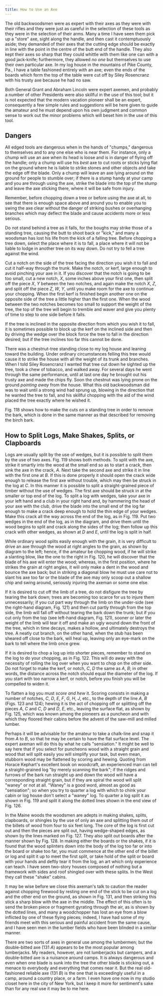 ```yaml
---
title: How to Use an Axe
---
```


The old backwoodsmen were as expert with their axes as they were with
their rifles and they were just as careful in the selection of these tools
as they were in the selection of their arms. Many a time I have seen them
pick up a "store" axe, sight along the handle, and then cast it
contemptuously aside; they demanded of their axes that the cutting edge
should be exactly in line with the point in the centre of the butt end of
the handle. They also kept their axes so sharp that they could whittle
with them like one can with a good jack-knife; furthermore, they allowed
_no one_ but themselves to use their own particular axe. In my log house
in the mountains of Pike County, Pa., I have a table fashioned entirely
with an axe; even the ends of the boards which form the top of the table
were cut off by Siley Rosencranz with his trusty axe because he had no
saw.

Both General Grant and Abraham Lincoln were expert axemen, and probably a
number of other Presidents were also skillful in the use of this tool; but
it is not expected that the modern vacation pioneer shall be an expert,
consequently a few simple rules and suggestions will be here given to
guide the amateur and he must depend upon his own judgment and common
sense to work out the minor problems which will beset him in the use of
this tool.

## Dangers

All edged tools are dangerous when in the hands of "chumps," dangerous to
themselves and to any one else who is near them. For instance, only a
chump will use an axe when its head is loose and is in danger of flying
off the handle; only a chump will use his _best_ axe to cut roots or
sticks lying flat on the ground where he is liable to strike stones and
other objects and take the edge off the blade. Only a chump will leave an
axe lying around on the ground for people to stumble over; if there is a
stump handy at your camp and you are through using the axe, strike the
blade into the top of the stump and leave the axe sticking there, where it
will be safe from injury.

Remember, before chopping down a tree or before using the axe at all, to
see that there is enough space above and around you to enable you to swing
the axe clear without the danger of striking bushes or
overhanging branches which may deflect the blade and cause accidents more
or less serious.

Do not stand behind a tree as it falls, for the boughs may
strike those of a standing tree, causing the butt to shoot back or "kick,"
and many a woodsman has lost his life from the kick of a falling tree.
Before chopping a tree down, select the place where it is to fall, a place
where it will not be liable to lodge in another tree on its way down. Do
not try to fell a tree against the wind.

Cut a notch on the side of the tree facing the direction you wish it to
fall and cut it half-way through the trunk. Make the notch, or
kerf, large enough to avoid pinching your axe in it. If you discover that
the notch is going to be too small, cut a new notch, _X_, some
inches above your first one, then split off the piece _X_, _Y_ between the
two notches, and again make the notch _X_, _Z_, and split off the piece
_Z_, _W_, _Y_, until you make room for the axe to continue your
chopping. When the first kerf is finished begin another one on the
opposite side of the tree a little higher than the first one.
When the wood between the two notches becomes too small to support the
weight of the tree, the top of the tree will begin to tremble and waver
and give you plenty of time to step to one side before it falls.

If the tree is inclined in the opposite direction from which
you wish it to fall, it is sometimes possible to block up the
kerf on the inclined side and then by driving the wedge over the block
force the tree to fall in the direction desired; but if the tree inclines
too far this cannot be done.

There was a chestnut-tree standing close to my log house and leaning
toward the building. Under ordinary circumstances felling this tree would
cause it to strike the house with all the weight of its trunk and
branches. When I told Siley Rosencranz I wanted that tree cut down he
sighted up the tree, took a chew of tobacco, and walked away. For several
days he went through the same performance, until at last one day he
brought out his trusty axe and made the chips fly. Soon the chestnut was
lying prone on the ground _pointing away_ from the house. What this old
backwoodsman did was to wait until a strong wind had sprung up, blowing in
the direction that he wanted the tree to fall, and his skillful chopping
with the aid of the wind placed the tree exactly where he wished it.

Fig. 118 shows how to make the cuts on a standing tree in order to remove
the bark, which is done in the same manner as that described for removing
the birch bark.


## How to Split Logs, Make Shakes, Splits, or Clapboards

Logs are usually split by the use of wedges, but it is possible to split
them by the use of two axes. Fig. 119 shows both methods. To split with
the axe, strike it smartly into the wood at the small end so as to start a
crack, then sink the axe in the crack, _A_. Next take the second axe and
strike it in line with the first one at _B_. If this is done properly it
should open the crack wide enough to release the first axe without
trouble, which may then be struck in the log at _C_. In this manner it is
possible to split a straight-grained piece of timber without the use of
wedges. The first axe should be struck in at the smaller or top end of the
log. To split a log with wedges, take your axe in your left hand and a
club in your right hand and, by hammering the head of your axe with the
club, drive the blade into the small end of the log far enough to make a
crack deep enough to hold the thin edge of your wedges. Make this crack
all the way across the end of the log, as in Fig. 119. Put two wedges in
the end of the log, as in the diagram, and drive them until the wood
begins to split and crack along the sides of the log; then follow up this
crack with other wedges, as shown at _D_ and _E_, until the log is split
in half.

While ordinary wood splits easily enough with the grain, it is very
difficult to drive an axe through the wood at right angles to the grain,
as shown by diagram to the left; hence, if the amateur be
chopping wood, if he will strike a slanting blow, like the one to the
right in Fig. 120, he will discover that the blade of his axe will enter
the wood; whereas, in the first position, where he strikes the grain at
right angles, it will only make a dent in the wood and bounce the axe
back; but in striking a diagonal blow he must use care not to slant his
axe too far or the blade of the axe may only scoop out a shallow chip and
swing around, seriously injuring the axeman or some one else.

If it is desired to cut off the limb of a tree, do not disfigure the tree
by tearing the bark down; trees are becoming too scarce for us to injure
them unnecessarily; if you cut part way through the limb on the under-side
(see the right-hand diagram, Fig. 121) and then cut partly through from
the top side, the limb will fall off without tearing the bark down the
trunk; but if you cut only from the top (see left-hand diagram, Fig. 121),
sooner or later the weight of the limb will tear it off and make an ugly
wound down the front of the tree, which in time decays, makes a hollow,
and ultimately destroys the tree. A neatly cut branch, on the other hand,
when the stub has been sheared off close to the bark, will heal up,
leaving only an eye-mark on the bark to tell where the limb once grew.

If it is desired to chop a log up into shorter pieces, remember to stand
on the log to do your chopping, as in Fig. 122. This will do away with the
necessity of rolling the log over when you want to chop on the other side.
Do not forget to make the kerf, or notch, _C_, _D_ the same as _A_, _B_;
in other words, the distance across the notch should equal the diameter of
the log. If you start with too narrow a kerf, or notch, before you finish
you will be compelled to widen it.


To flatten a log you must _score and hew_ it. Scoring consists in making a
number of notches, _C_, _D_, _E_, _F_, _G_, _H_, _J_, etc., to the depth
of the line _A_, _B_ (Figs. 123 and 124); hewing it is the act of chopping
off or splitting off the pieces _A_, _C_ and _C_, _D_ and _D_, _E_, etc.,
leaving the surface flat, as shown by Fig. 125, which was known among the
pioneers as a puncheon and with which they floored their cabins before the
advent of the saw-mill and milled lumber.

Perhaps it will be advisable for the amateur to take a chalk-line and snap
it from _A_ to _B_, so that he may be certain to have the flat
surface level. The expert axeman will do this by what he calls
"sensiation." It might be well to say here that if you select for
puncheons wood with a straight grain and wood that will split easily you
will simplify your task, but even mean, stubborn wood may be flattened by
scoring and hewing. Quoting from Horace Kephart's excellent book on
woodcraft, an experienced man can tell a straight-grained log "by merely
scanning the bark"; if the ridges and furrows of the bark run straight up
and down the wood will have a corresponding straight grain, but if they
are spiral the wood will split "waney" or not at all. "Waney" is a good
word, almost as good as "sensiation"; so when you try to quarter a log
with which to chink your cabin or log house don't select a "waney" log. To
quarter a log split it as shown in Fig. 119 and split it along the dotted
lines shown in the end view of Fig. 126.

In the Maine woods the woodsmen are adepts in making shakes, splits,
clapboards, or shingles by the use of only an axe and splitting them out
of the billets of wood from four to six feet long. The core of the log is
first cut out and then the pieces are split out, having
wedge-shaped edges, as shown by the lines marked on Fig. 127. They also
split out boards after the manner shown by Fig. 128. In making either the
boards or the shakes, if it is found that the wood splinters down into the
body of the log too far or into the board or shake too far, you must
commence at the other end of the billet or log and split it up to meet the
first split, or take hold of the split or board with your hands and deftly
tear it from the log, an art which only experience can teach. I have seen
two-story houses composed of nothing but a framework with sides and roof
shingled over with these splits. In the West they call these "shake"
cabins.

It may be wise before we close this axeman's talk to caution the reader
against chopping firewood by resting one end of the stick to be cut on a
log and the other end on the ground, as shown in Fig. 131, and then
striking this stick a sharp blow with the axe in the middle. The effect of
this often is to send the broken piece or fragment gyrating through the
air, as is shown by the dotted lines, and many a woodchopper has lost an
eye from a blow inflicted by one of these flying pieces; indeed, I have
had some of my friends meet with this serious and painful accident from
the same cause, and I have seen men in the lumber fields who have been
blinded in a similar manner.

There are two sorts of axes in general use among the lumbermen; but the
double-bitted axe (131 _A_) appears to be the most popular among
lumberjacks. My readers, however, are not lumberjacks but campers, and a
double-bitted axe is a nuisance around camps. It is always dangerous and
even when one blade is sunk into the tree the other blade is sticking out,
a menace to everybody and everything that comes near it. But the real
old-fashioned reliable axe (131 _B_) is the one that is exceedingly useful
in a camp, around a country place, or a farm. I even have one now in my
studio closet here in the city of New York, but I keep it more for
sentiment's sake than for any real use it may be to me here.